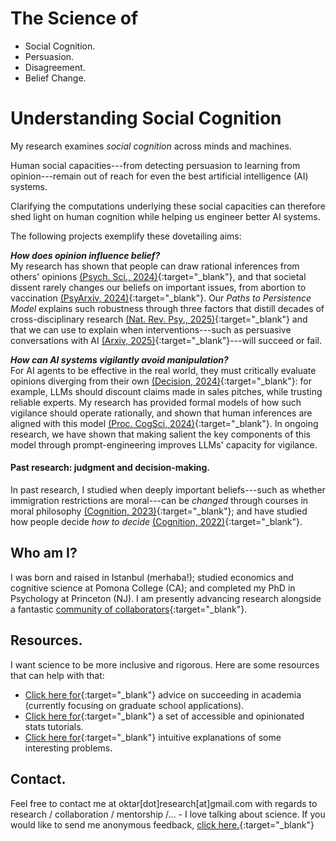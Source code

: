 <div class="content hideonphone">
  <div class="content__container">
    <h1 class="content__container__text">
      The Science of
    </h1>
    <ul class="content__container__list">
     <li class="content__container__list__item">Social&nbsp;Cognition.</li>
      <li class="content__container__list__item">Persuasion.</li>
      <li class="content__container__list__item">Disagreement.</li>
      <li class="content__container__list__item">Belief Change.</li>
    </ul>
  </div>
</div>
<div class="hideonpc">
  <h1> Understanding Social Cognition</h1>
</div>
My research examines <i>social cognition</i> across minds and machines. 

Human social capacities---from detecting persuasion to learning from opinion---remain out of reach for even the best artificial intelligence (AI) systems. 

Clarifying the computations underlying these social capacities can therefore shed light on human cognition while helping us engineer better AI systems. 

The following projects exemplify these dovetailing aims:

**_How does opinion influence belief?_**<br>
My research has shown that people can draw rational inferences from others' opinions [(Psych. Sci., 2024)](./assets/papers/Oktar_Learning_From_Aggregated_Opinion.pdf){:target="_blank"}, and that societal dissent rarely changes our beliefs on important issues, from abortion to vaccination [(PsyArxiv, 2024)](https://osf.io/preprints/psyarxiv/9t6va){:target="_blank"}. Our _Paths to Persistence Model_ explains such robustness through three factors that distill decades of cross-disciplinary research [(Nat. Rev. Psy., 2025)](./assets/papers/Oktar_How_Aggregated_Opinions_Shape_Beliefs.pdf){:target="_blank"} and that we can use to explain when interventions---such as persuasive conversations with AI [(Arxiv, 2025)](https://arxiv.org/abs/2505.09662){:target="_blank"}---will succeed or fail.
<!-- <img src="https://keremoktar.com/assets/images/natrevpsy_cover.png" alt="cover_article" > -->

**_How can AI systems vigilantly avoid manipulation?_**<br>
For AI agents to be effective in the real world, they must critically evaluate opinions diverging from their own [(Decision, 2024)](./assets/papers/Oktar_Dimensions_of_Disagreement.pdf){:target="_blank"}: for example, LLMs should discount claims made in sales pitches, while trusting reliable experts. My research has provided formal models of how such vigilance should operate rationally, and shown that human inferences are aligned with this model [(Proc. CogSci, 2024)](https://escholarship.org/uc/item/3kv0c8b7#main){:target="_blank"}. In ongoing research, we have shown that making salient the key components of this model through prompt-engineering improves LLMs' capacity for vigilance. 
#### Past research: judgment and decision-making.
In past research, I studied when deeply important beliefs---such as whether immigration restrictions are moral---can be _changed_ through courses in moral philosophy [(Cognition, 2023)](https://doi.org/10.1016/j.cognition.2023.105434){:target="_blank"}; and have studied how people decide _how to decide_ [(Cognition, 2022)](https://www.sciencedirect.com/science/article/pii/S0010027722000099){:target="_blank"}.
<!-- [Click here](./other-research.md) for other areas of my research. -->

## Who am I?
I was born and raised in Istanbul (merhaba!); studied economics and cognitive science at Pomona College (CA); and completed my PhD in Psychology at Princeton (NJ). I am presently advancing research alongside a fantastic [community of collaborators](./collaborators.md){:target="_blank"}.

## Resources.
I want science to be more inclusive and rigorous. Here are some resources that can help with that:
- [Click here for](/advice.md){:target="_blank"} advice on succeeding in academia (currently focusing on graduate school applications). 
- [Click here for](/stats.md){:target="_blank"} a set of accessible and opinionated stats tutorials. 
- [Click here for](/intuition.md){:target="_blank"} intuitive explanations of some interesting problems.
<!-- - If you are here for my database of controversial issues: [Clicking here will take you to a JSON formatted list.](https://github.com/keremoktar/disagreement_statsampling/blob/main/issues.js){:target="_blank"}
-->
  
## Contact.
Feel free to contact me at oktar[dot]research[at]gmail.com with regards to research / collaboration / mentorship /... - I love talking about science. If you would like to send me anonymous feedback, [click here.](https://docs.google.com/forms/d/1t2G5ZI214eO0Qs7lT00XGp47SAOlQRsedRkwc87SUnY){:target="_blank"}
